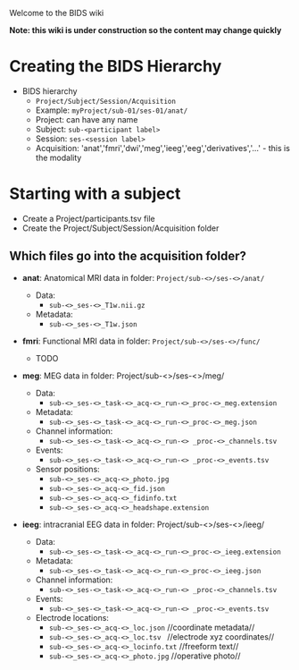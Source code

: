 Welcome to the BIDS wiki

**Note: this wiki is under construction so the content may change quickly**

# Creating the BIDS Hierarchy
* BIDS hierarchy
    * `Project/Subject/Session/Acquisition`
    * Example: `myProject/sub-01/ses-01/anat/`
    * Project: can have any name
    * Subject: `sub-<participant label>`
    * Session: `ses-<session label>`
    * Acquisition: 'anat','fmri','dwi','meg','ieeg','eeg','derivatives','...' - this is the modality
 
# Starting with a subject
* Create a Project/participants.tsv file
* Create the Project/Subject/Session/Acquisition folder
 
## Which files go into the acquisition folder?
* **anat**: Anatomical MRI data in folder: `Project/sub-<>/ses-<>/anat/`
   * Data:  
      * `sub-<>_ses-<>_T1w.nii.gz`
   * Metadata:
      * `sub-<>_ses-<>_T1w.json`
 
* **fmri**: Functional MRI data in folder: `Project/sub-<>/ses-<>/func/`
   * TODO
 
* **meg**: MEG data in folder: Project/sub-<>/ses-<>/meg/
   * Data:
      * `sub-<>_ses-<>_task-<>_acq-<>_run-<>_proc-<>_meg.extension`
   * Metadata:
      * `sub-<>_ses-<>_task-<>_acq-<>_run-<>_proc-<>_meg.json`
   * Channel information:
      * `sub-<>_ses-<>_task-<>_acq-<>_run-<> _proc-<>_channels.tsv`
   * Events:
      * `sub-<>_ses-<>_task-<>_acq-<>_run-<> _proc-<>_events.tsv`
   * Sensor positions:
      * `sub-<>_ses-<>_acq-<>_photo.jpg`
      * `sub-<>_ses-<>_acq-<>_fid.json`
      * `sub-<>_ses-<>_acq-<>_fidinfo.txt`
      * `sub-<>_ses-<>_acq-<>_headshape.extension`
 
* **ieeg**: intracranial EEG data in folder: Project/sub-<>/ses-<>/ieeg/
   * Data:
      * `sub-<>_ses-<>_task-<>_acq-<>_run-<>_proc-<>_ieeg.extension`
   * Metadata:
      * `sub-<>_ses-<>_task-<>_acq-<>_run-<>_proc-<>_ieeg.json`
   * Channel information:
      * `sub-<>_ses-<>_task-<>_acq-<>_run-<> _proc-<>_channels.tsv`
   * Events:
      * `sub-<>_ses-<>_task-<>_acq-<>_run-<> _proc-<>_events.tsv`
   * Electrode locations:
      * `sub-<>_ses-<>_acq-<>_loc.json`               //coordinate metadata//
      * `sub-<>_ses-<>_acq-<>_loc.tsv `               //electrode xyz coordinates//
      * `sub-<>_ses-<>_acq-<>_locinfo.txt`            //freeform text//
      * `sub-<>_ses-<>_acq-<>_photo.jpg`              //operative photo//
 
